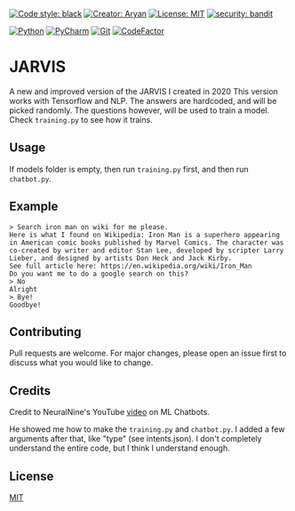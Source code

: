 [![Code style: black](https://img.shields.io/badge/code%20style-black-000000.svg)](https://github.com/psf/black)
[![Creator: Aryan](https://img.shields.io/badge/creator-Aryan-darkblue)](https://github.com/CoderAryanAnand)
[![License: MIT](https://img.shields.io/apm/l/vim-mode)](https://opensource.org/licenses/MIT)
[![security: bandit](https://img.shields.io/badge/security-bandit-yellow.svg)](https://github.com/PyCQA/bandit)

[![Python](https://img.shields.io/badge/python-3670A0?style=for-the-badge&logo=python&logoColor=ffdd54)](https://python.org)
[![PyCharm](https://img.shields.io/badge/pycharm-143?style=for-the-badge&logo=pycharm&logoColor=black&color=black&labelColor=green)](https://www.jetbrains.com/pycharm/)
[![Git](https://img.shields.io/badge/git-%23F05033.svg?style=for-the-badge&logo=git&logoColor=white)](https://git-scm.com/)
[![CodeFactor](https://www.codefactor.io/repository/github/coderaryananand/newjarvis/badge?s=7afcffca7522ae239b08dcb1fedd61bd81913e79)](https://www.codefactor.io/repository/github/coderaryananand/newjarvis)
# JARVIS

A new and improved version of the JARVIS I created in 2020
This version works with Tensorflow and NLP. The answers are hardcoded, and will be picked randomly. The questions 
however, will be used to train a model. Check ``training.py`` to see how it trains.

## Usage

If models folder is empty, then run ``training.py`` first, and then run ``chatbot.py``.

## Example

```
> Search iron man on wiki for me please.
Here is what I found on Wikipedia: Iron Man is a superhero appearing in American comic books published by Marvel Comics. The character was co-created by writer and editor Stan Lee, developed by scripter Larry Lieber, and designed by artists Don Heck and Jack Kirby.
See full article here: https://en.wikipedia.org/wiki/Iron_Man
Do you want me to do a google search on this?
> No
Alright
> Bye!
Goodbye!
```

## Contributing
Pull requests are welcome. For major changes, please open an issue first to discuss what you would like to change.

## Credits
Credit to NeuralNine's YouTube [video](https://youtu.be/1lwddP0KUEg) on ML Chatbots.

He showed me how to make the ``training.py`` and ``chatbot.py``. I added a few arguments after that,
like "type" (see intents.json). I don't completely understand the entire code, but I think
I understand enough.

## License
[MIT](https://choosealicense.com/licenses/mit/)